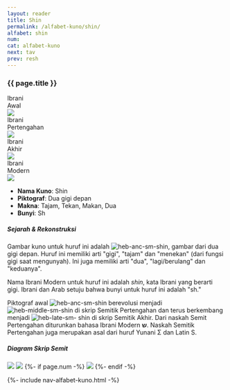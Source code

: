 ```yaml
---
layout: reader
title: Shin
permalink: /alfabet-kuno/shin/
alfabet: shin
num: 
cat: alfabet-kuno
next: tav
prev: resh
---
```


<link rel="stylesheet" type="text/css" href="{{ site.url }}/assets/css/alfabet.css">

### **{{ page.title }}**

 <div id="content-alfabet" class="container pb-3">
    <div class="row justify-content-center">
    <div class="col-3 col-md-3 text-center font-weight-bold">Ibrani<br>Awal<br>
           <img class="pt-2" src="https://www.ancient-hebrew.org/hebrew/heb-anc-lg-{{ page.alfabet }}.jpg">
    </div>
    <div class="col-3 col-md-3 text-center font-weight-bold">Ibrani<br>Pertengahan<br>
      <img class="pt-2" src="https://www.ancient-hebrew.org/hebrew/heb-middle-lg-{{ page.alfabet }}.jpg">
     </div>
    <div class="col-3 col-md-3 text-center font-weight-bold">Ibrani<br>Akhir<br>
      <img class="pt-2" src="https://www.ancient-hebrew.org/hebrew/heb-late-lg-{{ page.alfabet }}.jpg">
    </div>
    <div class="col-3 col-md-3 text-center font-weight-bold">Ibrani<br>Modern<br>
      <img class="pt-2" src="https://www.ancient-hebrew.org/hebrew/heb-modern-lg-{{ page.alfabet }}.jpg">
    </div>
  </div>
</div>
           
- **Nama Kuno**: Shin
- **Piktograf**: Dua gigi depan
- **Makna**: Tajam, Tekan, Makan, Dua
- **Bunyi**: Sh  

##### **Sejarah & Rekonstruksi** 

Gambar kuno untuk huruf ini adalah ![heb-anc-sm-shin](https://www.ancient-hebrew.org/hebrew/heb-anc-sm-shin.jpg), gambar dari dua gigi depan. Huruf ini memiliki arti "gigi", "tajam" dan "menekan" (dari fungsi gigi saat mengunyah). Ini juga memiliki arti "dua", "lagi/berulang" dan "keduanya".

Nama Ibrani Modern untuk huruf ini adalah _shin_, kata Ibrani yang berarti gigi. Ibrani dan Arab setuju bahwa bunyi untuk huruf ini adalah "sh."

Piktograf awal ![heb-anc-sm-shin](https://www.ancient-hebrew.org/hebrew/heb-anc-sm-shin.jpg) berevolusi menjadi ![ heb-middle-sm-shin](https://www.ancient-hebrew.org/hebrew/heb-middle-sm-shin.jpg) di skrip Semitik Pertengahan dan terus berkembang menjadi ![heb-late-sm- shin]( https://www.ancient-hebrew.org/hebrew/heb-late-sm-shin.jpg) di skrip Semitik Akhir. Dari naskah Semit Pertengahan diturunkan bahasa Ibrani Modern **ש**. Naskah Semitik Pertengahan juga merupakan asal dari huruf Yunani Σ dan Latin S.


<div id="content-chart" class="container pb-3">
    <div class="row justify-content-center">
      <div class="col-10 px-0">
        <h5 class="text-center font-weight-bold pb-2">Diagram Skrip Semit</h5>
        <div class="row justify-content-center">
        <img class="p-3 mb-4 img-thumbnail shadow" src="https://www.ancient-hebrew.org/ancient-alphabet/files/alphabet_chart_{{ page.alfabet }}_2.jpg">
        <img class="p-3 mb-4 img-thumbnail shadow" src="https://www.ancient-hebrew.org/ancient-alphabet/files/alphabet_chart_{{ page.alfabet }}_1.jpg"> 
        {%- if page.num -%}
        <img class="p-3 mb-4 img-thumbnail shadow" src="https://www.ancient-hebrew.org/alphabet/files/alephbet_evolution_{{ page.num }}.gif ">
        {%- endif -%}
        </div>
      </div>
    </div>
</div> 


{%- include nav-alfabet-kuno.html -%}
